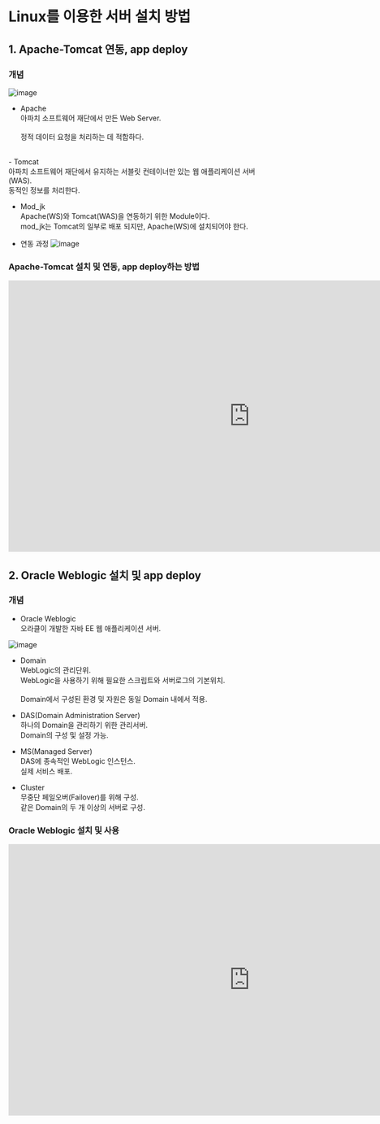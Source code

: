 # Linux를 이용한 서버 설치 방법


## 1. Apache-Tomcat 연동, app deploy


### 개념 

![image](https://user-images.githubusercontent.com/100884647/167235208-b5df6884-bd1e-427b-acab-cdb0aafa27a5.png)

- Apache<br>
    아파치 소프트웨어 재단에서 만든 Web Server.<br>  
    정적 데이터 요청을 처리하는 데 적합하다.
<br>     
- Tomcat<br>
    아파치 소프트웨어 재단에서 유지하는 서블릿 컨테이너만 있는 웹 애플리케이션 서버(WAS).<br>
    동적인 정보를 처리한다.<br>
    
- Mod_jk<br>
    Apache(WS)와 Tomcat(WAS)을 연동하기 위한 Module이다.<br>
    mod_jk는 Tomcat의 일부로 배포 되지만, Apache(WS)에 설치되어야 한다.<br>
    
    

- 연동 과정
![image](https://user-images.githubusercontent.com/100884647/167235627-8e000551-b699-45ea-b66c-6cefe0b01fc6.png)

### Apache-Tomcat 설치 및 연동, app deploy하는 방법
<iframe width="949" height="534" src="https://www.youtube.com/embed/dbIq0sKl5nw" title="YouTube video player" frameborder="0" allow="accelerometer; autoplay; clipboard-write; encrypted-media; gyroscope; picture-in-picture" allowfullscreen></iframe>


## 2. Oracle Weblogic 설치 및 app deploy


### 개념

- Oracle Weblogic<br>
    오라클이 개발한 자바 EE 웹 애플리케이션 서버.<br>
   
  

![image](https://user-images.githubusercontent.com/100884647/167236150-9f1de6dc-654f-4a79-bdf0-a40df8547238.png)

- Domain<br>
    WebLogic의 관리단위.<br>
    WebLogic을 사용하기 위해 필요한 스크립트와 서버로그의 기본위치.<br><br>
    Domain에서 구성된 환경 및 자원은 동일 Domain 내에서 적용.<br>

- DAS(Domain Administration Server)<br>
    하나의 Domain을 관리하기 위한 관리서버.<br>
    Domain의 구성 및 설정 가능.<br>
    
- MS(Managed Server)<br>
    DAS에 종속적인 WebLogic 인스턴스.<br>
    실제 서비스 배포.<br>
    
- Cluster<br>
    무중단 페일오버(Failover)를 위해 구성.<br>
    같은 Domain의 두 개 이상의 서버로 구성.<br>
    

### Oracle Weblogic 설치 및 사용 

<iframe width="949" height="534" src="https://www.youtube.com/embed/BoTuSUeKpug" title="YouTube video player" frameborder="0" allow="accelerometer; autoplay; clipboard-write; encrypted-media; gyroscope; picture-in-picture" allowfullscreen></iframe>
   

